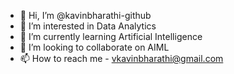 - 👋 Hi, I’m @kavinbharathi-github
- 👀 I’m interested in Data Analytics
- 🌱 I’m currently learning Artificial Intelligence 
- 💞️ I’m looking to collaborate on AIML
- 📫 How to reach me - vkavinbharathi@gmail.com


<!---
kavinbharathi-github/kavinbharathi-github is a ✨ special ✨ repository because its `README.md` (this file) appears on your GitHub profile.
You can click the Preview link to take a look at your changes.
--->
